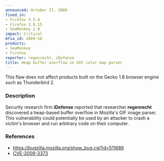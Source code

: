 ```yaml
---
announced: October 27, 2009
fixed_in:
- Firefox 3.5.4
- Firefox 3.0.15
- SeaMonkey 2.0
impact: Critical
mfsa_id: 2009-56
products:
- SeaMonkey
- Firefox
reporter: regenrecht, iDefense
title: Heap buffer overflow in GIF color map parser
---
```


<p class="note">This flaw does not affect products built on
the Gecko 1.8 browser engine such as Thunderbird 2.
</p>

<h3>Description</h3>

<p>Security research firm <strong>iDefense</strong> reported that
researcher <strong>regenrecht</strong> discovered a heap-based buffer
overflow in Mozilla's GIF image parser.  This vulnerability could
potentially be used by an attacker to crash a victim's browser and run
arbitrary code on their computer.</p>

<h3>References</h3>

<ul>
  <li><a href="https://bugzilla.mozilla.org/show_bug.cgi?id=511689">https://bugzilla.mozilla.org/show_bug.cgi?id=511689</a></li>
  <li><a class="ex-ref" href="http://cve.mitre.org/cgi-bin/cvename.cgi?name=CVE-2009-3373">CVE-2009-3373</a></li>
</ul>




